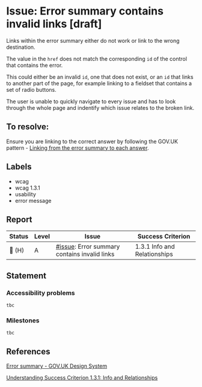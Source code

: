 # Issue: Error summary contains invalid links [draft]

Links within the error summary either do not work or link to the wrong destination.

The value in the `href` does not match the corresponding `id` of the control that contains the error.

This could either be an invalid `id`, one that does not exist, or an `id` that links to another part of the page, for example linking to a fieldset that contains a set of radio buttons.

The user is unable to quickly navigate to every issue and has to look through the whole page and indentify which issue relates to the broken link.

## To resolve:

Ensure you are linking to the correct answer by following the GOV.UK pattern - [Linking from the error summary to each answer](https://design-system.service.gov.uk/components/error-summary#linking-from-the-error-summary-to-each-answer).

## Labels

- wcag
- wcag 1.3.1
- usability
- error message

## Report

| Status | Level | Issue | Success Criterion |
| ------ | ----- | ----- | ----------------- |
| 🔴 (H) | A    | [#issue](): Error summary contains invalid links | 1.3.1 Info and Relationships |


## Statement

### Accessibility problems

```
tbc
```

### Milestones

```
tbc
```

## References

[Error summary - GOV.UK Design System](https://design-system.service.gov.uk/components/error-summary/)

[Understanding Success Criterion 1.3.1: Info and Relationships](https://www.w3.org/WAI/WCAG21/Understanding/info-and-relationships)
